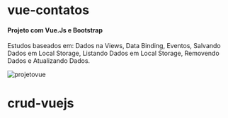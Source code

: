 # vue-contatos

#### Projeto com Vue.Js e Bootstrap

 Estudos baseados em: 
 Dados na Views, Data Binding, Eventos,
 Salvando Dados em Local Storage,
 Listando Dados em Local Storage,
 Removendo Dados e Atualizando Dados.

![projetovue](https://user-images.githubusercontent.com/52512005/136298456-6df5068a-808c-49af-a844-207fe41921ac.png)
# crud-vuejs
